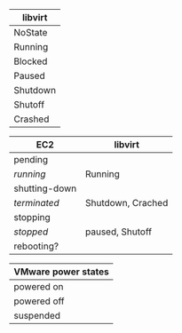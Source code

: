  
| libvirt
| ----
| NoState
| Running
| Blocked
| Paused
| Shutdown
| Shutoff
| Crashed


| EC2              | libvirt  |
| -----------------|----------------
| pending  | 
| *running*  |     Running |
| shutting-down 
| *terminated*  | Shutdown, Crached |
| stopping 
| *stopped*     | paused, Shutoff |
| rebooting? |


| VMware power states
| -------------------
| powered on
| powered off
| suspended


